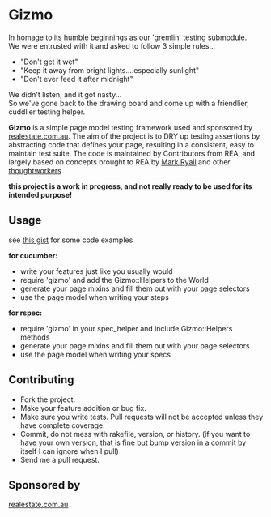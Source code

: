 Gizmo
============

In homage to its humble beginnings as our 'gremlin' testing submodule.<br />
We were entrusted with it and asked to follow 3 simple rules...

* "Don't get it wet"
* "Keep it away from bright lights....especially sunlight"
* "Don't ever feed it after midnight"

We didn't listen, and it got nasty...<br />
So we've gone back to the drawing board and come up with a friendlier, cuddlier testing helper.

**Gizmo** is a simple page model testing framework used and sponsored by [realestate.com.au](http://www.realestate.com.au). The aim of the project is to DRY up testing assertions by abstracting code that defines your page, resulting in a consistent, easy to maintain test suite. The code is maintained by Contributors from REA, and largely based on concepts brought to REA by [Mark Ryall](http://github.com/markryall) and other [thoughtworkers](http://thoughtworks.com.au/)

**this project is a work in progress, and not really ready to be used for its intended purpose!**


## Usage ##

see [this gist](http://gist.github.com/339570) for some code examples

**for cucumber:**

* write your features just like you usually would
* require 'gizmo' and add the Gizmo::Helpers to the World
* generate your page mixins and fill them out with your page selectors
* use the page model when writing your steps


**for rspec:**

* require 'gizmo' in your spec_helper and include Gizmo::Helpers methods
* generate your page mixins and fill them out with your page selectors
* use the page model when writing your specs


## Contributing ##

* Fork the project.
* Make your feature addition or bug fix.
* Make sure you write tests. Pull requests will not be accepted unless they have complete coverage.
* Commit, do not mess with rakefile, version, or history.
  (if you want to have your own version, that is fine but bump version in a commit by itself I can ignore when I pull)
* Send me a pull request.

## Sponsored by ##
[realestate.com.au](http://www.realestate.com.au)